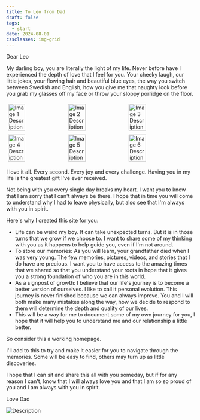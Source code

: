 ```yaml
---
title: To Leo from Dad
draft: false
tags:
  - start
date: 2024-08-01
cssclasses: img-grid
---
```


Dear Leo

My darling boy, you are literally the light of my life. Never before have I experienced the depth of love that I feel for you. Your cheeky laugh, our little jokes, your flowing hair and beautiful blue eyes, the way you switch between Swedish and English, how you give me that naughty look before you grab my glasses off my face or throw your sloppy porridge on the floor.

<div style="display: flex; flex-wrap: wrap;">
  <img src="images/Leo-glasses/IMG_4739.JPG" style="width: 30%; margin: 5px;" alt="Image 1 Description">
  <img src="images/Leo-glasses/IMG_4740.JPG" style="width: 30%; margin: 5px;" alt="Image 2 Description">
  <img src="images/Leo-glasses/IMG_4741.JPG" style="width: 30%; margin: 5px;" alt="Image 3 Description">
  <img src="images/Leo-glasses/IMG_4743.JPG" style="width: 30%; margin: 5px;" alt="Image 4 Description">
  <img src="images/Leo-glasses/IMG_4744.JPG" style="width: 30%; margin: 5px;" alt="Image 5 Description">
  <img src="images/Leo-glasses/IMG_4746.JPG" style="width: 30%; margin: 5px;" alt="Image 6 Description">
</div>

I love it all. Every second. Every joy and every challenge. Having you in my life is the greatest gift I've ever received.

Not being with you every single day breaks my heart. I want you to know that I am sorry that I can't always be there. I hope that in time you will come to understand why I had to leave physically, but also see that I'm always with you in spirit.

Here's why I created this site for you:

- Life can be weird my boy. It can take unexpected turns. But it is in those turns that we grow if we choose to. I want to share some of my thinking with you as it happens to help guide you, even if I'm not around.
- To store our memories: As you will learn, your grandfather died when I was very young. The few memories, pictures, videos, and stories that I do have are precious. I want you to have access to the amazing times that we shared so that you understand your roots in hope that it gives you a strong foundation of who you are in this world.
- As a signpost of growth: I believe that our life's journey is to become a better version of ourselves. I like to call it personal evolution. This journey is never finished because we can always improve. You and I will both make many mistakes along the way, how we decide to respond to them will determine the depth and quality of our lives.
- This will be a way for me to document some of my own journey for you, I hope that it will help you to understand me and our relationship a little better.

So consider this a working homepage.

I'll add to this to try and make it easier for you to navigate through the memories. Some will be easy to find, others may turn up as little discoveries.

I hope that I can sit and share this all with you someday, but if for any reason I can't, know that I will always love you and that I am so so proud of you and I am always with you in spirit.

Love Dad

![Description](images/misc/leo-dad-boras.jpg)
